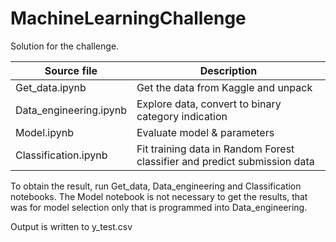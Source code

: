 # MachineLearningChallenge

Solution for the challenge.

| Source file | Description |
|-------------|-------------|
| Get_data.ipynb | Get the data from Kaggle and unpack |
| Data_engineering.ipynb | Explore data, convert to binary category indication |
| Model.ipynb | Evaluate model & parameters |
| Classification.ipynb | Fit training data in Random Forest classifier and predict submission data |

To obtain the result, run Get_data, Data_engineering and Classification notebooks.
The Model notebook is not necessary to get the results, that was for model selection only that is programmed into Data_engineering.

Output is written to y_test.csv

